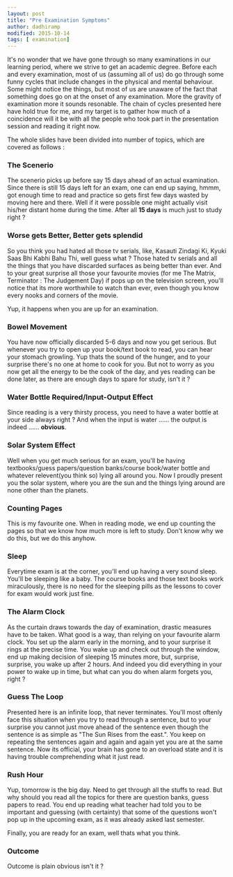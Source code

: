```yaml
---
layout: post
title: "Pre Examination Symptoms"
author: dadhiramp
modified: 2015-10-14
tags: [ examination]
---
```


It's no wonder that we have gone through so many examinations in our learning period, where we strive to get an academic degree. Before each and every examination, most of us (assuming all of us) do go through some funny cycles that include changes in the physical and mental behaviour. Some might notice the things, but most of us are unaware of the fact that something does go on at the onset of any examination. More the gravity of examination more it sounds resonable. The chain of cycles presented here have hold true for me, and my target is to gather how much of a coincidence will it be with all the people who took part in the presentation session and reading it right now.

<!--more-->

<script async class="speakerdeck-embed" data-id="884230903fd94a389eb2a9c431d95f84" data-ratio="1.33333333333333" src="//speakerdeck.com/assets/embed.js"></script>	

The whole slides have been divided into number of topics, which are covered as follows : 


### The Scenerio

The scenerio picks up before say 15 days ahead of an actual examination. Since there is still 15 days left for an exam, one can end up saying, hmmm, got enough time to read and practice so gets first few days wasted by moving here and there. Well if it were possible one might actually visit his/her distant home during the time. After all **15 days** is much just to study right ? 

### Worse gets Better, Better gets splendid

So you think you had hated all those tv serials, like, Kasauti Zindagi Ki, Kyuki Saas Bhi Kabhi Bahu Thi, well guess what ? Those hated tv serials and all the things that you have discarded surfaces as being better than ever. And to your great surprise all those your favourite movies (for me The Matrix, Terminator : The Judgement Day) if pops up on the television screen, you'll notice that its more worthwhile to watch than ever, even though you know every nooks and corners of the movie. 

Yup, it happens when you are up for an examination.

### Bowel Movement

You have now officially discarded 5-6 days and now you get serious. But whenever you try to open up your book/text book to read, you can hear your stomach growling. Yup thats the sound of the hunger, and to your surprise there's no one at home to cook for you. But not to worry as you now get all the energy to be the cook of the day, and yes reading can be done later, as there are enough days to spare for study, isn't it ?

### Water Bottle Required/Input-Output Effect

Since reading is a very thirsty process, you need to have a water bottle at your side always right ? And when the input is water ...... the output is indeed ...... **obvious**.

### Solar System Effect

Well when you get much serious for an exam, you'll be having textbooks/guess papers/question banks/course book/water bottle and whatever relevent(you think so) lying all around you. Now I proudly present you the solar system, where you are the sun and the things lying around are none other than the planets.

### Counting Pages

This is my favourite one. When in reading mode, we end up counting the pages so that we know how much more is left to study. Don't know why we do this, but we do this anyhow.

### Sleep 

Everytime exam is at the corner, you'll end up having a very sound sleep. You'll be sleeping like a baby. The course books and those text books work miraculously, there is no need for the sleeping pills as the lessons to cover for exam would work just fine.

### The Alarm Clock

As the curtain draws towards the day of examination, drastic measures have to be taken. What good is a way, than relying on your favourite alarm clock. You set up the alarm early in the morning, and to your surprise it rings at the precise time. You wake up and  check out through the window, end up making decision of sleeping 15 minutes more, but, surprise, surprise, you wake up after 2 hours. And indeed you did everything in your power to wake up in time, but what can you do when alarm forgets you, right ?

### Guess The Loop

Presented here is an infinite loop, that never terminates. You'll most oftenly face this situation when you try to read through a sentence, but to your surprise you cannot just move ahead of the sentence even though the sentence is as simple as "The Sun Rises from the east.". You keep on repeating the sentences again and again and again yet you are at the same sentence. Now its official, your brain has gone to an overload state and it is having trouble comprehending what it just read.

### Rush Hour

Yup, tomorrow is the big day. Need to get through all the stuffs to read. But why should you read all the topics for there are question banks, guess papers to read. You end up reading what teacher had told you to be important and guessing (with certainty) that some of the questions won't pop up in the upcoming exam, as it was already asked last semester. 

Finally, you are ready for an exam, well thats what you think.

### Outcome

Outcome is plain obvious isn't it ? 
